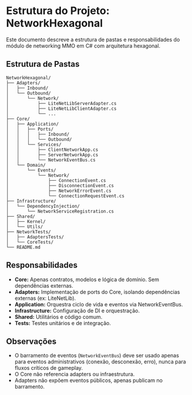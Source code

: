 # Estrutura do Projeto: NetworkHexagonal

Este documento descreve a estrutura de pastas e responsabilidades do módulo de networking MMO em C# com arquitetura hexagonal.

## Estrutura de Pastas

```
NetworkHexagonal/
├── Adapters/
│   ├── Inbound/
│   └── Outbound/
│       └── Network/
│           ├── LiteNetLibServerAdapter.cs
│           ├── LiteNetLibClientAdapter.cs
│           └── ...
├── Core/
│   ├── Application/
│   │   ├── Ports/
│   │   │   ├── Inbound/
│   │   │   └── Outbound/
│   │   └── Services/
│   │       ├── ClientNetworkApp.cs
│   │       ├── ServerNetworkApp.cs
│   │       └── NetworkEventBus.cs
│   └── Domain/
│       └── Events/
│           └── Network/
│               ├── ConnectionEvent.cs
│               ├── DisconnectionEvent.cs
│               ├── NetworkErrorEvent.cs
│               └── ConnectionRequestEvent.cs
├── Infrastructure/
│   └── DependencyInjection/
│       └── NetworkServiceRegistration.cs
├── Shared/
│   ├── Kernel/
│   └── Utils/
├── NetworkTests/
│   ├── AdaptersTests/
│   └── CoreTests/
└── README.md
```

## Responsabilidades

- **Core:** Apenas contratos, modelos e lógica de domínio. Sem dependências externas.
- **Adapters:** Implementação de ports do Core, isolando dependências externas (ex: LiteNetLib).
- **Application:** Orquestra ciclo de vida e eventos via NetworkEventBus.
- **Infrastructure:** Configuração de DI e orquestração.
- **Shared:** Utilitários e código comum.
- **Tests:** Testes unitários e de integração.

## Observações

- O barramento de eventos (`NetworkEventBus`) deve ser usado apenas para eventos administrativos (conexão, desconexão, erro), nunca para fluxos críticos de gameplay.
- O Core não referencia adapters ou infraestrutura.
- Adapters não expõem eventos públicos, apenas publicam no barramento.
